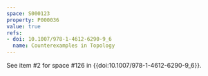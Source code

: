 ```yaml
---
space: S000123
property: P000036
value: true
refs:
- doi: 10.1007/978-1-4612-6290-9_6
  name: Counterexamples in Topology
---
```


See item #2 for space #126 in {{doi:10.1007/978-1-4612-6290-9_6}}.
